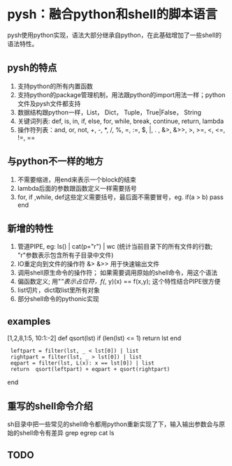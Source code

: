 pysh：融合python和shell的脚本语言
=======

pysh使用python实现，语法大部分继承自python，在此基础增加了一些shell的语法特性。


pysh的特点
-------

1.  支持python的所有内置函数
2.  支持python的package管理机制，用法跟python的import用法一样；python文件及pysh文件都支持
3.  数据结构跟python一样，List， Dict， Tuple，True|False， String
4.  关键词列表: def, is, in, if, else, for, while, break, continue, return, lambda 
5.  操作符列表：and, or, not, +, -, *, /, %, =, :=, $, |, . , &>, &>>, >, >=, <, <=, !=, ==


与python不一样的地方
----------------

1. 不需要缩进，用end来表示一个block的结束
2. lambda后面的参数跟函数定义一样需要括号
3. for, if ,while, def这些定义需要括号，最后面不需要冒号，eg. if(a > b) pass end


新增的特性
----------------
1. 管道PIPE, eg: ls() | cat(p="r") | wc (统计当前目录下的所有文件的行数; "r"参数表示包含所有子目录中文件)
2. IO重定向到文件的操作符 &>  &>>  用于快速输出文件
3. 调用shell原生命令的操作符； 如果需要调用原始的shell命令，用这个语法
4. 偏函数定义; 用"_"表示占位符，f(_, y)(x) == f(x,y); 这个特性结合PIPE很方便
5. list切片，dict取list里所有对象
6. 部分shell命令的pythonic实现

examples
-------
[1,2,8,1:5, 10:1:-2]
def qsort(lst)
     if (len(lst) <= 1)
         return lst
     end

     leftpart = filter(lst, _ < lst[0]) | list
     rightpart = filter(lst, _ > lst[0]) | list
     eqpart = filter(lst, L(x): x == lst[0]) | list
     return  qsort(leftpart) + eqpart + qsort(rightpart)
end
		
重写的shell命令介绍
--------------------

sh目录中把一些常见的shell命令都用python重新实现了下，输入输出参数会与原始的shell命令有差异
grep
egrep
cat
ls



TODO
--------------------
